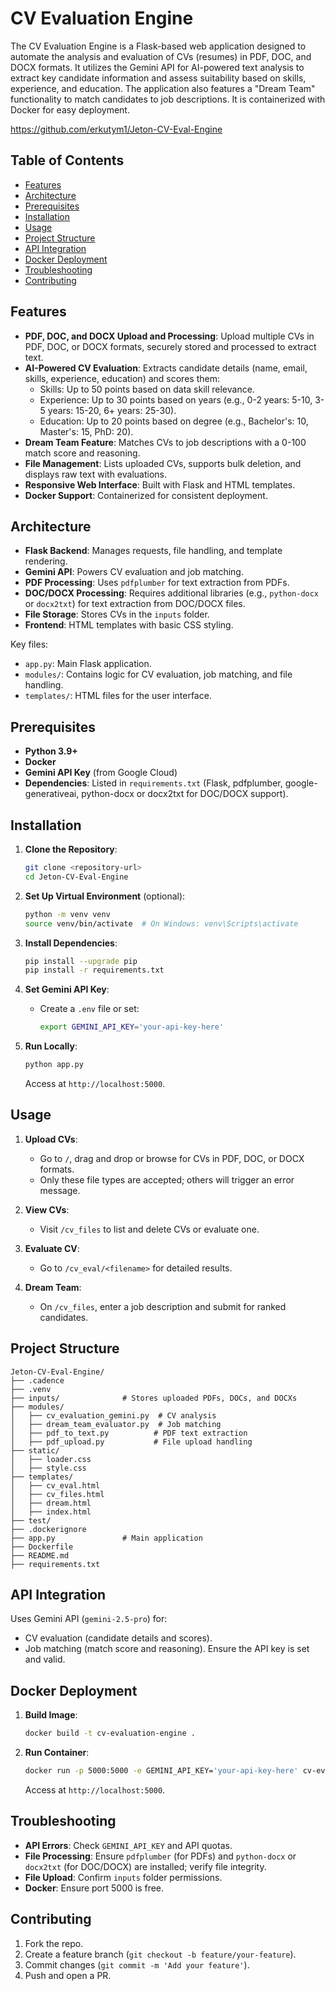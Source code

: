 # CV Evaluation Engine

The CV Evaluation Engine is a Flask-based web application designed to automate the analysis and evaluation of CVs (resumes) in PDF, DOC, and DOCX formats. It utilizes the Gemini API for AI-powered text analysis to extract key candidate information and assess suitability based on skills, experience, and education. The application also features a "Dream Team" functionality to match candidates to job descriptions. It is containerized with Docker for easy deployment.

https://github.com/erkutym1/Jeton-CV-Eval-Engine

## Table of Contents
- [Features](#features)
- [Architecture](#architecture)
- [Prerequisites](#prerequisites)
- [Installation](#installation)
- [Usage](#usage)
- [Project Structure](#project-structure)
- [API Integration](#api-integration)
- [Docker Deployment](#docker-deployment)
- [Troubleshooting](#troubleshooting)
- [Contributing](#contributing)

## Features
- **PDF, DOC, and DOCX Upload and Processing**: Upload multiple CVs in PDF, DOC, or DOCX formats, securely stored and processed to extract text.
- **AI-Powered CV Evaluation**: Extracts candidate details (name, email, skills, experience, education) and scores them:
  - Skills: Up to 50 points based on data skill relevance.
  - Experience: Up to 30 points based on years (e.g., 0-2 years: 5-10, 3-5 years: 15-20, 6+ years: 25-30).
  - Education: Up to 20 points based on degree (e.g., Bachelor's: 10, Master's: 15, PhD: 20).
- **Dream Team Feature**: Matches CVs to job descriptions with a 0-100 match score and reasoning.
- **File Management**: Lists uploaded CVs, supports bulk deletion, and displays raw text with evaluations.
- **Responsive Web Interface**: Built with Flask and HTML templates.
- **Docker Support**: Containerized for consistent deployment.

## Architecture
- **Flask Backend**: Manages requests, file handling, and template rendering.
- **Gemini API**: Powers CV evaluation and job matching.
- **PDF Processing**: Uses `pdfplumber` for text extraction from PDFs.
- **DOC/DOCX Processing**: Requires additional libraries (e.g., `python-docx` or `docx2txt`) for text extraction from DOC/DOCX files.
- **File Storage**: Stores CVs in the `inputs` folder.
- **Frontend**: HTML templates with basic CSS styling.

Key files:
- `app.py`: Main Flask application.
- `modules/`: Contains logic for CV evaluation, job matching, and file handling.
- `templates/`: HTML files for the user interface.

## Prerequisites
- **Python 3.9+**
- **Docker**
- **Gemini API Key** (from Google Cloud)
- **Dependencies**: Listed in `requirements.txt` (Flask, pdfplumber, google-generativeai, python-docx or docx2txt for DOC/DOCX support).

## Installation
1. **Clone the Repository**:
   ```bash
   git clone <repository-url>
   cd Jeton-CV-Eval-Engine
   ```

2. **Set Up Virtual Environment** (optional):
   ```bash
   python -m venv venv
   source venv/bin/activate  # On Windows: venv\Scripts\activate
   ```

3. **Install Dependencies**:
   ```bash
   pip install --upgrade pip
   pip install -r requirements.txt
   ```

4. **Set Gemini API Key**:
   - Create a `.env` file or set:
     ```bash
     export GEMINI_API_KEY='your-api-key-here'
     ```

5. **Run Locally**:
   ```bash
   python app.py
   ```
   Access at `http://localhost:5000`.

## Usage
1. **Upload CVs**:
   - Go to `/`, drag and drop or browse for CVs in PDF, DOC, or DOCX formats.
   - Only these file types are accepted; others will trigger an error message.

2. **View CVs**:
   - Visit `/cv_files` to list and delete CVs or evaluate one.

3. **Evaluate CV**:
   - Go to `/cv_eval/<filename>` for detailed results.

4. **Dream Team**:
   - On `/cv_files`, enter a job description and submit for ranked candidates.

## Project Structure
```
Jeton-CV-Eval-Engine/
├── .cadence
├── .venv
├── inputs/              # Stores uploaded PDFs, DOCs, and DOCXs
├── modules/
│   ├── cv_evaluation_gemini.py  # CV analysis
│   ├── dream_team_evaluator.py  # Job matching
│   ├── pdf_to_text.py          # PDF text extraction
│   ├── pdf_upload.py           # File upload handling
├── static/
│   ├── loader.css
│   ├── style.css
├── templates/
│   ├── cv_eval.html
│   ├── cv_files.html
│   ├── dream.html
│   ├── index.html
├── test/
├── .dockerignore
├── app.py               # Main application
├── Dockerfile
├── README.md
├── requirements.txt
```

## API Integration
Uses Gemini API (`gemini-2.5-pro`) for:
- CV evaluation (candidate details and scores).
- Job matching (match score and reasoning).
Ensure the API key is set and valid.

## Docker Deployment
1. **Build Image**:
   ```bash
   docker build -t cv-evaluation-engine .
   ```

2. **Run Container**:
   ```bash
   docker run -p 5000:5000 -e GEMINI_API_KEY='your-api-key-here' cv-evaluation-engine
   ```
   Access at `http://localhost:5000`.

## Troubleshooting
- **API Errors**: Check `GEMINI_API_KEY` and API quotas.
- **File Processing**: Ensure `pdfplumber` (for PDFs) and `python-docx` or `docx2txt` (for DOC/DOCX) are installed; verify file integrity.
- **File Upload**: Confirm `inputs` folder permissions.
- **Docker**: Ensure port 5000 is free.

## Contributing
1. Fork the repo.
2. Create a feature branch (`git checkout -b feature/your-feature`).
3. Commit changes (`git commit -m 'Add your feature'`).
4. Push and open a PR.


